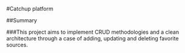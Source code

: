 #Catchup platform

##Summary

###This project aims to implement CRUD methodologies and a clean architecture through a case of adding, updating and deleting favorite sources.
